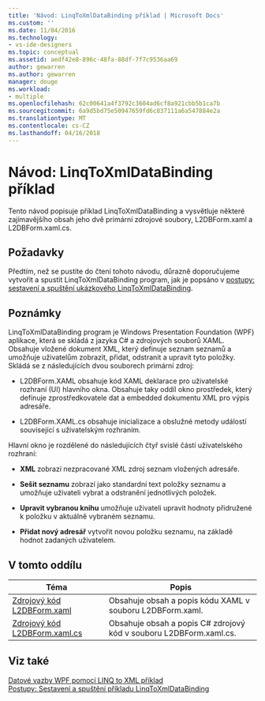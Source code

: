 ```yaml
---
title: 'Návod: LinqToXmlDataBinding příklad | Microsoft Docs'
ms.custom: ''
ms.date: 11/04/2016
ms.technology:
- vs-ide-designers
ms.topic: conceptual
ms.assetid: aedf42e8-896c-48fa-88df-7f7c9536aa69
author: gewarren
ms.author: gewarren
manager: douge
ms.workload:
- multiple
ms.openlocfilehash: 62c00641a4f3792c3604ad6cf8a921cbb5b1ca7b
ms.sourcegitcommit: 6a9d5bd75e50947659fd6c837111a6a547884e2a
ms.translationtype: MT
ms.contentlocale: cs-CZ
ms.lasthandoff: 04/16/2018
---
```

# <a name="walkthrough-linqtoxmldatabinding-example"></a>Návod: LinqToXmlDataBinding příklad
Tento návod popisuje příklad LinqToXmlDataBinding a vysvětluje některé zajímavějšího obsah jeho dvě primární zdrojové soubory, L2DBForm.xaml a L2DBForm.xaml.cs.  
  
## <a name="prerequisites"></a>Požadavky  
 Předtím, než se pustíte do čtení tohoto návodu, důrazně doporučujeme vytvořit a spustit LinqToXmlDataBinding program, jak je popsáno v [postupy: sestavení a spuštění ukázkového LinqToXmlDataBinding](../designers/how-to-build-and-run-the-linqtoxmldatabinding-example.md).  
  
## <a name="remarks"></a>Poznámky  
 LinqToXmlDataBinding program je Windows Presentation Foundation (WPF) aplikace, která se skládá z jazyka C# a zdrojových souborů XAML. Obsahuje vložené dokument XML, který definuje seznam seznamů a umožňuje uživatelům zobrazit, přidat, odstranit a upravit tyto položky. Skládá se z následujících dvou souborech primární zdroj:  
  
-   L2DBForm.XAML obsahuje kód XAML deklarace pro uživatelské rozhraní (UI) hlavního okna. Obsahuje taky oddíl okno prostředek, který definuje zprostředkovatele dat a embedded dokumentu XML pro výpis adresáře.  
  
-   L2DBForm.XAML.cs obsahuje inicializace a obslužné metody událostí související s uživatelským rozhraním.  
  
 Hlavní okno je rozdělené do následujících čtyř svislé částí uživatelského rozhraní:  
  
-   **XML** zobrazí nezpracované XML zdroj seznam vložených adresáře.  
  
-   **Sešit seznamu** zobrazí jako standardní text položky seznamu a umožňuje uživateli vybrat a odstranění jednotlivých položek.  
  
-   **Upravit vybranou knihu** umožňuje uživateli upravit hodnoty přidružené k položku v aktuálně vybraném seznamu.  
  
-   **Přidat nový adresář** vytvořit novou položku seznamu, na základě hodnot zadaných uživatelem.  
  
## <a name="in-this-section"></a>V tomto oddílu  
  
|Téma|Popis|  
|-----------|-----------------|  
|[Zdrojový kód L2DBForm.xaml](../designers/l2dbform-xaml-source-code.md)|Obsahuje obsah a popis kódu XAML v souboru L2DBForm.xaml.|  
|[Zdrojový kód L2DBForm.xaml.cs](../designers/l2dbform-xaml-cs-source-code.md)|Obsahuje obsah a popis C# zdrojový kód v souboru L2DBForm.xaml.cs.|  
  
## <a name="see-also"></a>Viz také  
 [Datové vazby WPF pomocí LINQ to XML příklad](../designers/wpf-data-binding-using-linq-to-xml-example.md)   
 [Postupy: Sestavení a spuštění příkladu LinqToXmlDataBinding](../designers/how-to-build-and-run-the-linqtoxmldatabinding-example.md)